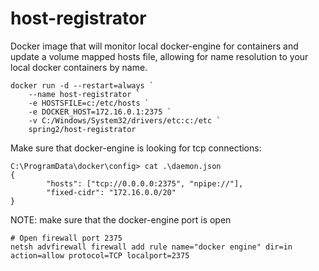 # host-registrator

Docker image that will monitor local docker-engine for containers and update a volume mapped hosts file, allowing for name resolution to your local docker containers by name.

```
docker run -d --restart=always `
	--name host-registrator `
	-e HOSTSFILE=c:/etc/hosts `
	-e DOCKER_HOST=172.16.0.1:2375 `
	-v C:/Windows/System32/drivers/etc:c:/etc `
	spring2/host-registrator
```

Make sure that docker-engine is looking for tcp connections:
```
C:\ProgramData\docker\config> cat .\daemon.json
{
        "hosts": ["tcp://0.0.0.0:2375", "npipe://"],
        "fixed-cidr": "172.16.0.0/20"
}
```

NOTE: make sure that the docker-engine port is open
```
# Open firewall port 2375
netsh advfirewall firewall add rule name="docker engine" dir=in action=allow protocol=TCP localport=2375
```

